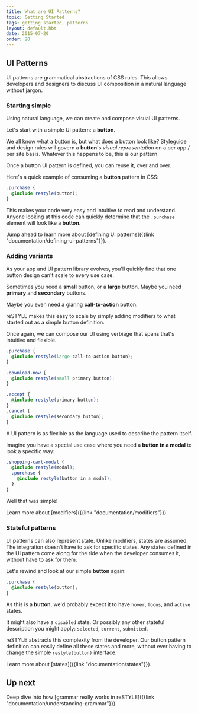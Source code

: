 ```yaml
---
title: What are UI Patterns?
topic: Getting Started
tags: getting started, patterns
layout: default.hbt
date: 2015-07-20
order: 20
---
```


## UI Patterns

UI patterns are grammatical abstractions of CSS rules. This allows developers and designers to discuss UI composition in a natural language without jargon.

### Starting simple

Using natural language, we can create and compose visual UI patterns.

Let's start with a simple UI pattern: a **button**.

We all know what a button is, but what does a button look like? Styleguide and design rules will govern a **button**'s _visual representation_ on a per app / per site basis. Whatever this happens to be, this is our pattern.

Once a button UI pattern is defined, you can reuse it, over and over.

Here's a quick example of consuming a **button** pattern in CSS:

```scss
.purchase {
  @include restyle(button);
}
```

This makes your code very easy and intuitive to read and understand. Anyone looking at this code can quickly determine that the `.purchase` element will look like a **button**.

Jump ahead to learn more about [defining UI patterns]({{link "documentation/defining-ui-patterns"}}).

### Adding variants

As your app and UI pattern library evolves, you'll quickly find that one button design can't scale to every use case.

Sometimes you need a **small** button, or a **large** button. Maybe you need **primary** and **secondary** buttons.

Maybe you even need a glaring **call-to-action** button.

reSTYLE makes this easy to scale by simply adding modifiers to what started out as a simple button definition.

Once again, we can compose our UI using verbiage that spans that's intuitive and flexible.

```scss
.purchase {
  @include restyle(large call-to-action button);
}

.download-now {
  @include restyle(small primary button);
}

.accept {
  @include restyle(primary button);
}
.cancel {
  @include restyle(secondary button);
}
```

A UI pattern is as flexible as the language used to describe the pattern itself.

Imagine you have a special use case where you need a **button in a modal** to look a specific way:

```scss
.shopping-cart-modal {
  @include restyle(modal);
  .purchase {
    @include restyle(button in a modal);
  }
}
```

Well that was simple!

Learn more about [modifiers]({{link "documentation/modifiers"}}).

### Stateful patterns

UI patterns can also represent state. Unlike modifiers, states are assumed. The integration doesn't have to ask for specific states. Any states defined in the UI pattern come along for the ride when the developer consumes it, without have to ask for them.

Let's rewind and look at our simple **button** again:

```scss
.purchase {
  @include restyle(button);
}
```

As this is a **button**, we'd probably expect it to have `hover`, `focus`, and `active` states.

It might also have a `disabled` state. Or possibly any other stateful description you might apply: `selected`, `current`, `submitted`.

reSTYLE abstracts this complexity from the developer. Our button pattern definition can easily define all these states and more, without ever having to change the simple `restyle(button)` interface.

Learn more about [states]({{link "documentation/states"}}).

## Up next

Deep dive into how [grammar really works in reSTYLE]({{link "documentation/understanding-grammar"}}).
